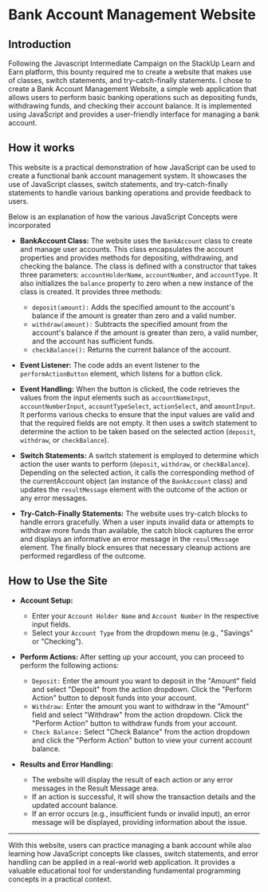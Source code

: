 # Bank Account Management Website

## **Introduction**
Following the Javascript Intermediate Campaign on the StackUp Learn and Earn platform, this bounty required me to create a website that makes use of classes, switch statements, and try-catch-finally statements. I chose to create a Bank Account Management Website, a simple web application that allows users to perform basic banking operations such as depositing funds, withdrawing funds, and checking their account balance. It is implemented using JavaScript and provides a user-friendly interface for managing a bank account.

## **How it works**
This website is a practical demonstration of how JavaScript can be used to create a functional bank account management system. It showcases the use of JavaScript classes, switch statements, and try-catch-finally statements to handle various banking operations and provide feedback to users.

Below is an explanation of how the various JavaScript Concepts were incorporated

- **BankAccount Class:**
    The website uses the `BankAccount` class to create and manage user accounts. This class encapsulates the account properties and provides methods for depositing, withdrawing, and checking the balance. The class is defined with a constructor that takes three parameters: `accountHolderName`, `accountNumber`, and `accountType`. It also initializes the `balance` property to zero when a new instance of the class is created.
    It provides three methods:
    - `deposit(amount):` Adds the specified amount to the account's balance if the amount is greater than zero and a valid number.
    - `withdraw(amount):` Subtracts the specified amount from the account's balance if the amount is greater than zero, a valid number, and the account has sufficient funds.
    - `checkBalance():` Returns the current balance of the account.

- **Event Listener:**
    The code adds an event listener to the `performActionButton` element, which listens for a button click.

- **Event Handling:**
    When the button is clicked, the code retrieves the values from the input elements such as `accountNameInput`, `accountNumberInput`, `accountTypeSelect`, `actionSelect`, and `amountInput`.
    It performs various checks to ensure that the input values are valid and that the required fields are not empty.
    It then uses a switch statement to determine the action to be taken based on the selected action (`deposit`, `withdraw`, or `checkBalance`).

- **Switch Statements:**
    A switch statement is employed to determine which action the user wants to perform (`deposit`, `withdraw`, or `checkBalance`). Depending on the selected action, it calls the corresponding method of the currentAccount object (an instance of the `BankAccount` class) and updates the `resultMessage` element with the outcome of the action or any error messages.

- **Try-Catch-Finally Statements:**
    The website uses try-catch blocks to handle errors gracefully. When a user inputs invalid data or attempts to withdraw more funds than available, the catch block captures the error and displays an informative an error message in the `resultMessage` element. The finally block ensures that necessary cleanup actions are performed regardless of the outcome.


## **How to Use the Site**

- **Account Setup:**
    - Enter your `Account Holder Name` and `Account Number` in the respective input fields.
    - Select your `Account Type` from the dropdown menu (e.g., "Savings" or "Checking").

- **Perform Actions:**
After setting up your account, you can proceed to perform the following actions:
    - `Deposit:` Enter the amount you want to deposit in the "Amount" field and select "Deposit" from the action dropdown. Click the "Perform Action" button to deposit funds into your account.
    - `Withdraw:` Enter the amount you want to withdraw in the "Amount" field and select "Withdraw" from the action dropdown. Click the "Perform Action" button to withdraw funds from your account.
    - `Check Balance:` Select "Check Balance" from the action dropdown and click the "Perform Action" button to view your current account balance.

- **Results and Error Handling:**
    - The website will display the result of each action or any error messages in the Result Message area.
    - If an action is successful, it will show the transaction details and the updated account balance.
    - If an error occurs (e.g., insufficient funds or invalid input), an error message will be displayed, providing information about the issue.

---
With this website, users can practice managing a bank account while also learning how JavaScript concepts like classes, switch statements, and error handling can be applied in a real-world web application. It provides a valuable educational tool for understanding fundamental programming concepts in a practical context.